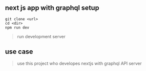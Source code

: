 ## next js app  with graphql setup

```
git clone <url>
cd <dir>
npm run dev
```
> run development server

## use case

> use this project who developes nextjs with graphql API server